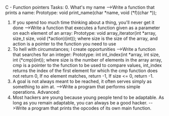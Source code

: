 C - Function pointers
Tasks:
0. What's my name
-->Write a function that prints a name: Prototype: void print_name(char *name, void (*f)(char *));
1. If you spend too much time thinking about a thing, you'll never get it done
-->Write a function that executes a function given as a parameter on each element of an array: Prototype: void array_iterator(int *array, size_t size, void (*action)(int)); where size is the size of the array, and action is a pointer to the function you need to use
2. To hell with circumstances; I create opportunities
-->Write a function that searches for an integer: Prototype: int int_index(int *array, int size, int (*cmp)(int)); where size is the number of elements in the array array, cmp is a pointer to the function to be used to compare values, int_index returns the index of the first element for which the cmp function does not return 0, If no element matches, return -1, If size <= 0, return -1.
3. A goal is not always meant to be reached, it often serves simply as something to aim at.
-->Write a program that performs simple operations.
Advanced:
4. Most hackers are young because young people tend to be adaptable. As long as you remain adaptable, you can always be a good hacker.
-->Write a program that prints the opcodes of its own main function.
